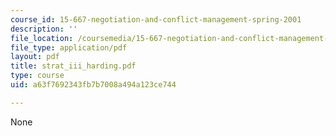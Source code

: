```yaml
---
course_id: 15-667-negotiation-and-conflict-management-spring-2001
description: ''
file_location: /coursemedia/15-667-negotiation-and-conflict-management-spring-2001/a63f7692343fb7b7008a494a123ce744_strat_iii_harding.pdf
file_type: application/pdf
layout: pdf
title: strat_iii_harding.pdf
type: course
uid: a63f7692343fb7b7008a494a123ce744

---
```

None